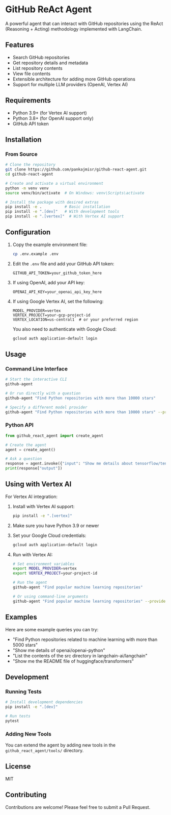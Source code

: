 # GitHub ReAct Agent

A powerful agent that can interact with GitHub repositories using the ReAct (Reasoning + Acting) methodology implemented with LangChain.

## Features

- Search GitHub repositories
- Get repository details and metadata
- List repository contents
- View file contents
- Extensible architecture for adding more GitHub operations
- Support for multiple LLM providers (OpenAI, Vertex AI)

## Requirements

- Python 3.9+ (for Vertex AI support)
- Python 3.8+ (for OpenAI support only)
- GitHub API token

## Installation

### From Source

```bash
# Clone the repository
git clone https://github.com/pankajmisr/github-react-agent.git
cd github-react-agent

# Create and activate a virtual environment
python -m venv venv
source venv/bin/activate  # On Windows: venv\Scripts\activate

# Install the package with desired extras
pip install -e .          # Basic installation
pip install -e ".[dev]"   # With development tools
pip install -e ".[vertex]"  # With Vertex AI support
```

## Configuration

1. Copy the example environment file:
   ```bash
   cp .env.example .env
   ```

2. Edit the `.env` file and add your GitHub API token:
   ```
   GITHUB_API_TOKEN=your_github_token_here
   ```

3. If using OpenAI, add your API key:
   ```
   OPENAI_API_KEY=your_openai_api_key_here
   ```

4. If using Google Vertex AI, set the following:
   ```
   MODEL_PROVIDER=vertex
   VERTEX_PROJECT=your-gcp-project-id
   VERTEX_LOCATION=us-central1  # or your preferred region
   ```
   
   You also need to authenticate with Google Cloud:
   ```bash
   gcloud auth application-default login
   ```

## Usage

### Command Line Interface

```bash
# Start the interactive CLI
github-agent

# Or run directly with a question
github-agent "Find Python repositories with more than 10000 stars"

# Specify a different model provider
github-agent "Find Python repositories with more than 10000 stars" --provider vertex --vertex-project=your-project-id
```

### Python API

```python
from github_react_agent import create_agent

# Create the agent
agent = create_agent()

# Ask a question
response = agent.invoke({"input": "Show me details about tensorflow/tensorflow"})
print(response["output"])
```

## Using with Vertex AI

For Vertex AI integration:

1. Install with Vertex AI support:
   ```bash
   pip install -e ".[vertex]"
   ```

2. Make sure you have Python 3.9 or newer

3. Set your Google Cloud credentials:
   ```bash
   gcloud auth application-default login
   ```

4. Run with Vertex AI:
   ```bash
   # Set environment variables
   export MODEL_PROVIDER=vertex
   export VERTEX_PROJECT=your-project-id
   
   # Run the agent
   github-agent "Find popular machine learning repositories"
   
   # Or using command-line arguments
   github-agent "Find popular machine learning repositories" --provider vertex --vertex-project=your-project-id
   ```

## Examples

Here are some example queries you can try:

- "Find Python repositories related to machine learning with more than 5000 stars"
- "Show me details of openai/openai-python"
- "List the contents of the src directory in langchain-ai/langchain"
- "Show me the README file of huggingface/transformers"

## Development

### Running Tests

```bash
# Install development dependencies
pip install -e ".[dev]"

# Run tests
pytest
```

### Adding New Tools

You can extend the agent by adding new tools in the `github_react_agent/tools/` directory.

## License

MIT

## Contributing

Contributions are welcome! Please feel free to submit a Pull Request.